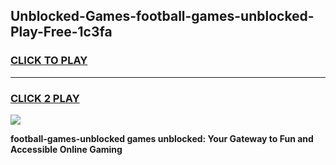 
## Unblocked-Games-football-games-unblocked-Play-Free-1c3fa
<h3>
<a href="https://premium76.site?title=football-games-unblocked&ref=20M">CLICK TO PLAY</a></h3>
<hr>

<h3>
<a href="https://premium76.site?title=football-games-unblocked&ref=20M">CLICK 2 PLAY</a>
  
</h3>

<a href="https://premium76.site?title=football-games-unblocked&ref=19M"><img src="https://clearcache.store/games.png"></a>


**football-games-unblocked games unblocked: Your Gateway to Fun and Accessible Online Gaming**
